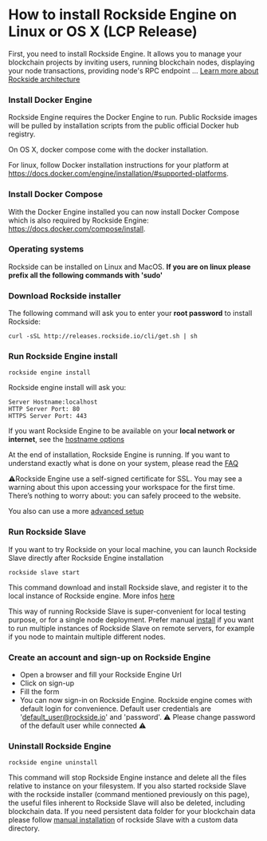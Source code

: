 # How to install Rockside Engine on Linux or OS X (LCP Release)
First, you need to install Rockside Engine. It allows you to manage your blockchain projects by inviting users, running blockchain nodes, displaying your node transactions, providing node's RPC endpoint ...
[Learn more about Rockside architecture](https://github.com/blockchain-studio/rockside/wiki/FAQ#what-is-rockside-technical-architecture)


### Install Docker Engine

Rockside Engine requires the Docker Engine to run. Public Rockside images will be pulled by installation scripts from the public official Docker hub registry.

On OS X, docker compose come with the docker installation.

For linux, follow Docker installation instructions for your platform at https://docs.docker.com/engine/installation/#supported-platforms.


### Install Docker Compose

With the Docker Engine installed you can now install Docker Compose which is also required by Rockside Engine: https://docs.docker.com/compose/install.

### Operating systems

Rockside can be installed on Linux and MacOS.
**If you are on linux please prefix all the following commands with 'sudo'**


### Download Rockside installer

The following command will ask you to enter your **root password** to install Rockside:

```
curl -sSL http://releases.rockside.io/cli/get.sh | sh
```


### Run Rockside Engine install

```
rockside engine install
```

Rockside engine install will ask you:

```
Server Hostname:localhost
HTTP Server Port: 80
HTTPS Server Port: 443
```
If you want Rockside Engine to be available on your **local network or internet**, see the [hostname options](advanced-setup.md#hostname_options)

At the end of installation, Rockside Engine is running. If you want to understand exactly what is done on your system, please read the [FAQ](../more-about-rockside.md#artefacts)

⚠️Rockside Engine use a self-signed certificate for SSL. You may see a warning about this upon accessing your workspace for the first time. There’s nothing to worry about: you can safely proceed to the website.

You also can use a more [advanced setup](./advanced-setup.md)

### Run Rockside Slave

If you want to try Rockside on your local machine, you can launch Rockside Slave directly after Rockside Engine installation

```
rockside slave start
```

This command download and install Rockside slave, and register it to the local instance of Rockside engine. More infos [here](../more-about-rockside.md#artefacts)

This way of running Rockside Slave is super-convenient for local testing purpose, or for a single node deployment.
Prefer manual [install](https://github.com/blockchain-studio/rockside/blob/Ethcc-release/installation/install-rockside-slave.md) if you want to run multiple instances of Rockside Slave on remote servers, for example if you node to maintain multiple different nodes.


### Create an account and sign-up on Rockside Engine

- Open a browser and fill your Rockside Engine Url
- Click on sign-up
- Fill the form
- You can now sign-in on Rockside Engine. Rockside engine comes with default login for convenience. Default user credentials are 'default_user@rockside.io' and 'password'. ⚠️ Please change password of the default user while connected ⚠️


### Uninstall Rockside Engine

```
rockside engine uninstall
```

This command will stop Rockside Engine instance and delete all the files relative to instance on your filesystem. If you also started rockside Slave with the rockside installer (command mentioned previously on this page), the useful files inherent to Rockside Slave will also be deleted, including blockchain data. If you need persistent data folder for your blockchain data please follow [manual installation](./install-rockside-slave.md) of rockside Slave with a custom data directory.